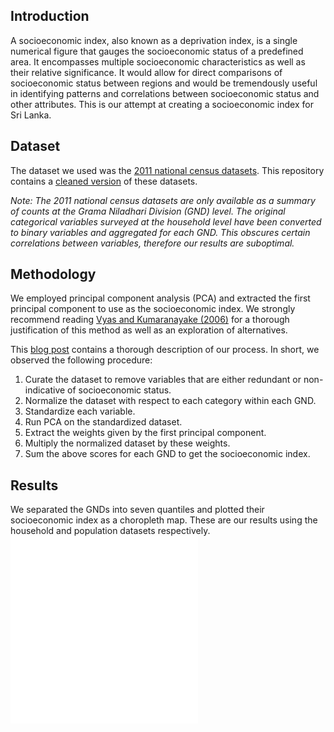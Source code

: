 ## Introduction
A socioeconomic index, also known as a deprivation index, is a single numerical figure that gauges the socioeconomic status of a predefined area. It encompasses multiple socioeconomic characteristics as well as their relative significance. It would allow for direct comparisons of socioeconomic status between regions and would be tremendously useful in identifying patterns and correlations between socioeconomic status and other attributes. This is our attempt at creating a socioeconomic index for Sri Lanka.

## Dataset
The dataset we used was the [2011 national census datasets](http://www.statistics.gov.lk/PopHouSat/CPH2011/index.php?fileName=Activities/TentativelistofPublications). This repository contains a [cleaned version](data) of these datasets.

_Note: The 2011 national census datasets are only available as a summary of counts at the Grama Niladhari Division (GND) level. The original categorical variables surveyed at the household level have been converted to binary variables and aggregated for each GND. This obscures certain correlations between variables, therefore our results are suboptimal._

## Methodology
We employed principal component analysis (PCA) and extracted the first principal component to use as the socioeconomic index. We strongly recommend reading [Vyas and Kumaranayake (2006)](https://doi.org/10.1093/heapol/czl029) for a thorough justification of this method as well as an exploration of alternatives. 

This [blog post](blogpostlink) contains a thorough description of our process. In short, we observed the following procedure:
1. Curate the dataset to remove variables that are either redundant or non-indicative of socioeconomic status.
2. Normalize the dataset with respect to each category within each GND.
3. Standardize each variable.
4. Run PCA on the standardized dataset.
5. Extract the weights given by the first principal component.
6. Multiply the normalized dataset by these weights.
7. Sum the above scores for each GND to get the socioeconomic index.

## Results
We separated the GNDs into seven quantiles and plotted their socioeconomic index as a choropleth map. These are our results using the household and population datasets respectively.
![Socioeconomic Index using the household dataset](/results/gnd_household.pdf)
![Socioeconomic Index using the population dataset](/results/gnd_population.pdf)
